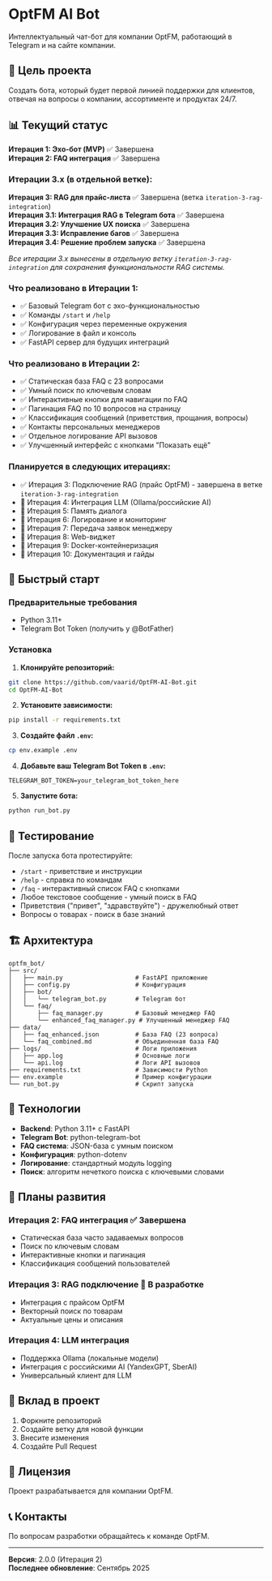 # OptFM AI Bot

Интеллектуальный чат-бот для компании OptFM, работающий в Telegram и на сайте компании.

## 🎯 Цель проекта

Создать бота, который будет первой линией поддержки для клиентов, отвечая на вопросы о компании, ассортименте и продуктах 24/7.

## 📊 Текущий статус

**Итерация 1: Эхо-бот (MVP)** ✅ Завершена  
**Итерация 2: FAQ интеграция** ✅ Завершена
### Итерации 3.x (в отдельной ветке):
**Итерация 3: RAG для прайс-листа** ✅ Завершена (ветка `iteration-3-rag-integration`)  
**Итерация 3.1: Интеграция RAG в Telegram бота** ✅ Завершена  
**Итерация 3.2: Улучшение UX поиска** ✅ Завершена  
**Итерация 3.3: Исправление багов** ✅ Завершена  
**Итерация 3.4: Решение проблем запуска** ✅ Завершена

*Все итерации 3.x вынесены в отдельную ветку `iteration-3-rag-integration` для сохранения функциональности RAG системы.*

### Что реализовано в Итерации 1:
- ✅ Базовый Telegram бот с эхо-функциональностью
- ✅ Команды `/start` и `/help`
- ✅ Конфигурация через переменные окружения
- ✅ Логирование в файл и консоль
- ✅ FastAPI сервер для будущих интеграций

### Что реализовано в Итерации 2:
- ✅ Статическая база FAQ с 23 вопросами
- ✅ Умный поиск по ключевым словам
- ✅ Интерактивные кнопки для навигации по FAQ
- ✅ Пагинация FAQ по 10 вопросов на страницу
- ✅ Классификация сообщений (приветствия, прощания, вопросы)
- ✅ Контакты персональных менеджеров
- ✅ Отдельное логирование API вызовов
- ✅ Улучшенный интерфейс с кнопками "Показать ещё"

### Планируется в следующих итерациях:
- ✅ Итерация 3: Подключение RAG (прайс OptFM) - завершена в ветке `iteration-3-rag-integration`
- 🔄 Итерация 4: Интеграция LLM (Ollama/российские AI)
- 🔄 Итерация 5: Память диалога
- 🔄 Итерация 6: Логирование и мониторинг
- 🔄 Итерация 7: Передача заявок менеджеру
- 🔄 Итерация 8: Web-виджет
- 🔄 Итерация 9: Docker-контейнеризация
- 🔄 Итерация 10: Документация и гайды

## 🚀 Быстрый старт

### Предварительные требования
- Python 3.11+
- Telegram Bot Token (получить у @BotFather)

### Установка

1. **Клонируйте репозиторий:**
```bash
git clone https://github.com/vaarid/OptFM-AI-Bot.git
cd OptFM-AI-Bot
```

2. **Установите зависимости:**
```bash
pip install -r requirements.txt
```

3. **Создайте файл `.env`:**
```bash
cp env.example .env
```

4. **Добавьте ваш Telegram Bot Token в `.env`:**
```
TELEGRAM_BOT_TOKEN=your_telegram_bot_token_here
```

5. **Запустите бота:**
```bash
python run_bot.py
```

## 🧪 Тестирование

После запуска бота протестируйте:
- `/start` - приветствие и инструкции
- `/help` - справка по командам
- `/faq` - интерактивный список FAQ с кнопками
- Любое текстовое сообщение - умный поиск в FAQ
- Приветствия ("привет", "здравствуйте") - дружелюбный ответ
- Вопросы о товарах - поиск в базе знаний

## 🏗️ Архитектура

```
optfm_bot/
├── src/
│   ├── main.py                    # FastAPI приложение
│   ├── config.py                  # Конфигурация
│   ├── bot/
│   │   └── telegram_bot.py        # Telegram бот
│   └── faq/
│       ├── faq_manager.py         # Базовый менеджер FAQ
│       └── enhanced_faq_manager.py # Улучшенный менеджер FAQ
├── data/
│   ├── faq_enhanced.json          # База FAQ (23 вопроса)
│   └── faq_combined.md            # Объединенная база FAQ
├── logs/                          # Логи приложения
│   ├── app.log                    # Основные логи
│   └── api.log                    # Логи API вызовов
├── requirements.txt               # Зависимости Python
├── env.example                    # Пример конфигурации
└── run_bot.py                     # Скрипт запуска
```

## 🔧 Технологии

- **Backend**: Python 3.11+ с FastAPI
- **Telegram Bot**: python-telegram-bot
- **FAQ система**: JSON-база с умным поиском
- **Конфигурация**: python-dotenv
- **Логирование**: стандартный модуль logging
- **Поиск**: алгоритм нечеткого поиска с ключевыми словами

## 📝 Планы развития

### Итерация 2: FAQ интеграция ✅ Завершена
- Статическая база часто задаваемых вопросов
- Поиск по ключевым словам
- Интерактивные кнопки и пагинация
- Классификация сообщений пользователей

### Итерация 3: RAG подключение 🔄 В разработке
- Интеграция с прайсом OptFM
- Векторный поиск по товарам
- Актуальные цены и описания

### Итерация 4: LLM интеграция
- Поддержка Ollama (локальные модели)
- Интеграция с российскими AI (YandexGPT, SberAI)
- Универсальный клиент для LLM

## 🤝 Вклад в проект

1. Форкните репозиторий
2. Создайте ветку для новой функции
3. Внесите изменения
4. Создайте Pull Request

## 📄 Лицензия

Проект разрабатывается для компании OptFM.

## 📞 Контакты

По вопросам разработки обращайтесь к команде OptFM.

---

**Версия**: 2.0.0 (Итерация 2)  
**Последнее обновление**: Сентябрь 2025
